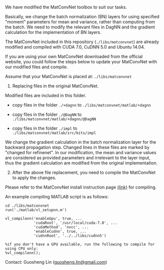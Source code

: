

We have modified the MatConvNet toolbox to suit our tasks. 

Basically, we change the batch normalization (BN) layers for using specified "moment" parameters for mean and variance, rather than computing from the batch. We need to modify the relevant files in DagNN and the gradient calculation for the implementation of BN layers.

The MatConvNet included in this repository (`./libs/matconvnet`) are already modified and compiled with CUDA 7.0, CuDNN 5.0 and Ubuntu 14.04.

If you are using your own MatConvNet downloaded from the official website, you could follow the steps below to update your MatConvNet with our modified files and compile.

Assume that your MatConvNet is placed at: `./libs/matconvnet`

1. Replacing files in the original MatConvNet.

  Modified files are included in this folder. 

  * copy files in the folder `./+dagnn` to `./libs/matconvnet/matlab/+dagnn`

  * copy files in the folder `./@DagNN` to `./libs/matconvnet/matlab/+dagnn/@DagNN`

  * copy files in the folder `./impl` to `./libs/matconvnet/matlab/src/bits/impl`

  We change the gradient calculation in the batch normalization layer for the backward propagation step. Changed lines in these files are marked by "changed for refinenet".
  In our modification, the mean and variance values are considered as provided parameters and irrelevant to the layer input, thus the gradient calculation are modified from the original implementation.


2. After the above file replacement, you need to compile the MatConvNet to apply the changes.

  Please refer to the MatConvNet install instruction page [(link)](http://www.vlfeat.org/matconvnet/install/) for compiling.

  An example compiling MATLAB script is as follows:

  ```
  cd ./libs/matconvnet
  run('./matlab/vl_setupnn.m')

  vl_compilenn('enableGpu', true, ...
               'cudaRoot', '/usr/local/cuda-7.0', ...
               'cudaMethod', 'nvcc', ...
               'enableCudnn', true, ...
               'cudnnRoot', '../../libs/cudnn5')

  %if you don't have a GPU available, run the following to compile for using CPU only:
  %vl_compilenn();
  ```

Contact: Guosheng Lin (guosheng.lin@gmail.com)

